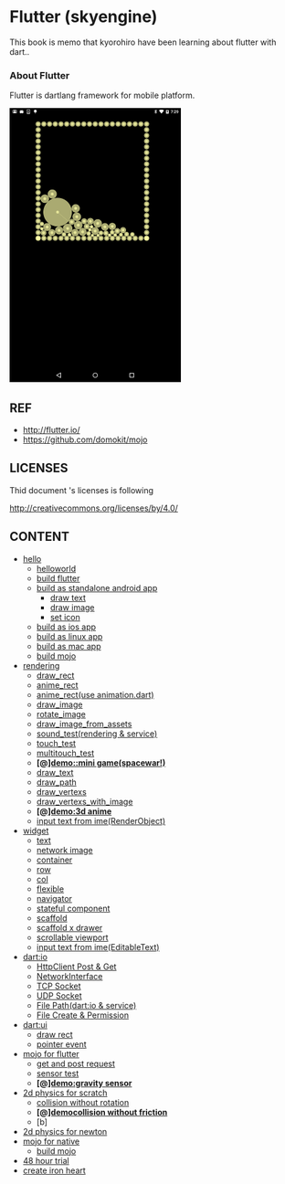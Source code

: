 # Flutter (skyengine)

This book is memo that kyorohiro have been learning about flutter with dart.. 

### About Flutter

Flutter is dartlang framework for mobile platform.

![](doc/screen.png)


## REF
* http://flutter.io/
* https://github.com/domokit/mojo

## LICENSES
Thid document 's licenses is following

http://creativecommons.org/licenses/by/4.0/


## CONTENT
* [hello](doc/hello/README.md)
  * [helloworld](hello/doc/README.md)
  * [build flutter](build_flutter/README.md)
  * [build as standalone android app](build_android/README.md)
    * [draw text](test_android/doc/README.md)
    * [draw image](test_android_2/doc/README.md)
    * [set icon](test_android_3/doc/README.md)
  * [build as ios app](build_ios/README.md)
  * [build as linux app](build_linux/README.md)
  * [build as mac app](build_linux/README.md)
  * [build mojo](mojo_na_install/README.md)
* [rendering](doc/rendering/README.md)
  * [draw_rect](draw_rect/doc/README.md)
  * [anime_rect](anime_rect/doc/README.md)
  * [anime_rect(use animation.dart)](anime_rect_1/doc/README.md)
  * [draw_image](draw_image/doc/README.md)
  * [rotate_image](rotate_image/doc/README.md)
  * [draw_image_from_assets](draw_image_from_assets/doc/README.md)
  * [sound_test(rendering & service)](sound_test/doc/README.md)
  * [touch_test](touch_event/doc/README.md)
  * [multitouch_test](multitouch_event/doc/README.md)
  * [**[@]demo::mini game(spacewar!)**](spacewar/doc/README.md)
  * [draw_text](draw_text/doc/README.md)
  * [draw_path](draw_path/doc/README.md)
  * [draw_vertexs](draw_vertices/doc/README.md)
  * [draw_vertexs_with_image](draw_vertices_1/doc/README.md)
  * [**[@]demo:3d anime**](draw_vertices_demo/doc/README.md)
  * [input text from ime(RenderObject)](edit_text_1/doc/README.md)
* [widget](doc/widgets/README.md)
  * [text](widget_text/doc/README.md)
  * [network image](widget_networkimage/doc/README.md)
  * [container](widget_container/doc/README.md)
  * [row](widget_row/doc/README.md)
  * [col](widget_col/doc/README.md)
  * [flexible](widget_flexible/doc/README.md)
  * [navigator](widget_navigator/doc/README.md)
  * [stateful component](widget_stateful/doc/README.md)
  * [scaffold](widget_scaffold/doc/README.md)
  * [scaffold x drawer](widget_scaffold_drawer/doc/README.md)
  * [scrollable viewport](widget_scrollableviewport/doc/README.md)
  * [input text from ime(EditableText)](edit_text/doc/README.md)
* [dart:io](doc/dartio/README.md)
  * [HttpClient Post & Get](dartio_test/doc/README.md)
  * [NetworkInterface](dartio_networkinterface/doc/README.md)
  * [TCP Socket](dartio_tcp/doc/README.md)
  * [UDP Socket](dartio_udp/doc/README.md)
  * [File Path(dart:io & service)](dartio_service_path/doc/README.md)
  * [File Create & Permission](dartio_file/doc/README.md)
* [dart:ui](doc/dartui/README.md)
  * [draw rect](dartui_draw/doc/README.md)
  * [pointer event](dartui_event/doc/README.md)
* [mojo for flutter](doc/mojo/README.md)
  * [get and post request](mojo_urlRequest/doc/README.md)
  * [sensor test](mojo_sensor/doc/README.md)
  * [**[@]demo:gravity sensor**](mojo_sensor_demo/doc/README.md)
* [2d physics for scratch](doc/physics2d/README.md)
  * [collision without rotation](ph_2d_boun_no_rot/doc/README.md)
  * [**[@]democollision without friction**](ph_2d_boun_no_friction/doc/README.md)
  * [b]
* [2d physics for newton](doc/physics2d_newton/README.md)
* [mojo for native](doc/mojo_native/README.md)
  * [build mojo](mojo_na_install/README.md)
* [48 hour trial](doc/ch48/README.md)
 * [create iron heart](ch48/iron_heart/doc/README.md)

